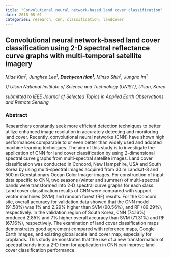 ```yaml
---
title: "Convolutional neural network-based land cover classification"
date: 2018-05-01
categories: research, cnn, classification, landcover
---
```

## Convolutional neural network-based land cover classification using 2-D spectral reflectance curve graphs with multi-temporal satellite imagery 

*Miae Kim<sup>1</sup>, Junghee Lee<sup>1</sup>, **Daehyeon Han<sup>1</sup>**, Minso Shin<sup>1</sup>, Jungho Im<sup>1</sup>*

*1) Ulsan National Institute of Science and Technology (UNIST), Ulsan, Korea*

*submitted to IEEE Journal of Selected Topics in Applied Earth Observations and Remote Sensing*

### Abstract

Researchers constantly seek more efficient detection techniques to better utilize enhanced image resolution in accurately detecting and monitoring land cover. Recently, convolutional neural networks (CNN) have shown high performances comparable to or even better than widely used and adopted machine learning techniques. The aim of this study is to investigate the application of CNN for land cover classification by using 2-dimensional spectral curve graphs from multi-spectral satellite images. Land cover classification was conducted in Concord, New Hampshire, USA and South Korea by using multi-spectral images acquired from 30 m Landsat-8 and 500 m Geostationary Ocean Color Imager images. For construction of input data specific to CNN, two seasons (winter and summer) of multi-spectral bands were transformed into 2-D spectral curve graphs for each class. Land cover classification results of CNN were compared with support vector machines (SVM) and random forest (RF) results. For the Concord site, overall accuracy for validation data showed that the CNN model (91.58%) was 1% and 2.29% higher than SVM (90.56%), and RF (89.29%), respectively. In the validation region of South Korea, CNN (74.16%) produced 2.85% and 7% higher overall accuracy than SVM (71.31%) and RF (67.16%), respectively. The examination of land cover classification maps demonstrates good agreement compared with reference maps, Google Earth images, and existing global scale land cover map, especially for croplands. This study demonstrates that the use of a new transformation of spectral bands into a 2-D form for application in CNN can improve land cover classification performance.

